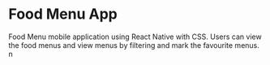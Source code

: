 # Food Menu App
Food Menu mobile application using React Native with CSS.
Users can view the food menus and view menus by filtering and mark the favourite menus.
n
